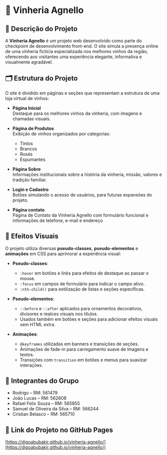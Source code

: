 # 🍷 Vinheria Agnello

## 📝 Descrição do Projeto

A **Vinheria Agnello** é um projeto web desenvolvido como parte do checkpoint de desenvolvimento front-end. O site simula a presença online de uma vinheria fictícia especializada nos melhores vinhos da região, oferecendo aos visitantes uma experiência elegante, informativa e visualmente agradável.

## 🗂️ Estrutura do Projeto

O site é dividido em páginas e seções que representam a estrutura de uma loja virtual de vinhos:

- **Página Inicial**  
  Destaque para os melhores vinhos da vinheria, com imagens e chamadas visuais.

- **Página de Produtos**  
  Exibição de vinhos organizados por categorias:
  - Tintos
  - Brancos
  - Rosés
  - Espumantes

- **Página Sobre**  
  Informações institucionais sobre a história da vinheria, missão, valores e tradição familiar.

- **Login e Cadastro**  
  Botões simulando o acesso de usuários, para futuras expansões do projeto.

- **Página contato**  
  Página de Contato da Vinheria Agnello com formulário funcional e informações de telefone, e-mail e endereço

## 🎨 Efeitos Visuais

O projeto utiliza diversas **pseudo-classes**, **pseudo-elementos** e **animações** em CSS para aprimorar a experiência visual:

- **Pseudo-classes**:
  - `:hover` em botões e links para efeitos de destaque ao passar o mouse.
  - `:focus` em campos de formulário para indicar o campo ativo.
  - `:nth-child()` para estilização de listas e seções específicas.

- **Pseudo-elementos**:
  - `::before` e `::after` aplicados para ornamentos decorativos, divisores e realces visuais nos títulos.
  - Usados também em botões e seções para adicionar efeitos visuais sem HTML extra.

- **Animações**:
  - `@keyframes` utilizadas em banners e transições de seções.
  - Animações de fade-in para carregamento suave de imagens e textos.
  - Transições com `transition` em botões e menus para suavizar interações.

## 👥 Integrantes do Grupo

- Rodrigo – RM: 561479  
- João Lucas – RM: 562608  
- Rafael Felix Souza – RM: 565855  
- Samuel de Oliveira da Silva – RM: 566244  
- Cristian Belasco – RM: 565710

## 🔗 Link do Projeto no GitHub Pages

[https://digoabubakir.github.io/vinheria-agnello/](https://digoabubakir.github.io/vinheria-agnello/)
